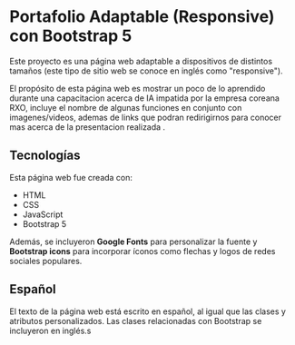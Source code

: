 # Portafolio Adaptable (Responsive) con Bootstrap 5

Este proyecto es una página web adaptable a dispositivos de distintos tamaños (este tipo de sitio web se conoce en inglés como "responsive"). 

El propósito de esta página web es mostrar un poco de lo aprendido durante una capacitacion acerca de IA impatida por la empresa coreana RXO, incluye el nombre de algunas funciones en conjunto con imagenes/videos, ademas de links que podran redirigirnos para conocer mas acerca de la presentacion realizada . 

## Tecnologías

Esta página web fue creada con:

* HTML
* CSS
* JavaScript 
* Bootstrap 5

Además, se incluyeron **Google Fonts** para personalizar la fuente y **Bootstrap icons** para incorporar íconos como flechas y logos de redes sociales populares. 

## Español

El texto de la página web está escrito en español, al igual que las clases y atributos personalizados. Las clases relacionadas con Bootstrap se incluyeron en inglés.s




